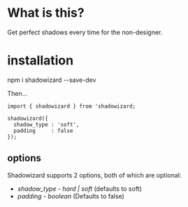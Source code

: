 # What is this?

Get perfect shadows every time for the non-designer.

# installation

npm i shadowizard --save-dev

Then...

```
import { shadowizard } from 'shadowizard;

shadowizard({
  shadow_type : 'soft',
  padding     : false
});
```

## options

Shadowizard supports 2 options, both of which are optional:
* *shadow_type* - _hard | soft_ (defaults to soft)
* *padding* - _boolean_ (Defaults to false)

